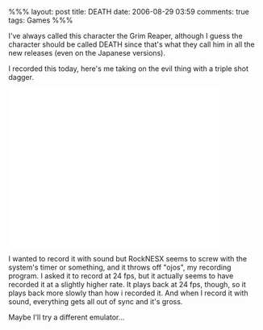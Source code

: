 %%%
layout: post
title: DEATH
date: 2006-08-29 03:59
comments: true
tags: Games
%%%

I've always called this character the Grim Reaper, although I guess the character should be called DEATH since that's
what they call him in all the new releases (even on the Japanese versions).

I recorded this today, here's me taking on the evil thing with a triple shot dagger.

<iframe width="420" height="315" src="//www.youtube.com/embed/RRrkXTg0BnE?rel=0" frameborder="0" allowfullscreen></iframe>

I wanted to record it with sound but RockNESX seems to screw with the system's timer or something,
and it throws off "ojos", my recording program. I asked it to record at 24 fps, but it actually seems
to have recorded it at a slightly higher rate. It plays back at 24 fps, though, so it plays back more
slowly than how i recorded it. And when I record it with sound, everything gets all out of sync and it's gross.

Maybe I'll try a different emulator...